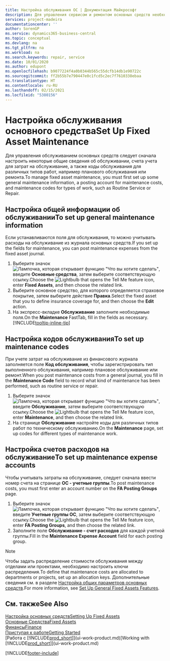 ```yaml
---
title: Настройка обслуживания ОС | Документация Майкрософт
description: Для управления сервисом и ремонтом основных средств необходимо определить общие сведения об обслуживании, коды видов работ и счет учета затрат.
services: project-madeira
documentationcenter: ''
author: SorenGP
ms.service: dynamics365-business-central
ms.topic: conceptual
ms.devlang: na
ms.tgt_pltfrm: na
ms.workload: na
ms.search.keywords: repair, service
ms.date: 10/01/2020
ms.author: edupont
ms.openlocfilehash: b9077224f4a0b0344b565c55dcfb14db1e90722c
ms.sourcegitcommit: ff2b55b7e790447e0c1fcd5c2ec7f7610338ebaa
ms.translationtype: HT
ms.contentlocale: ru-RU
ms.lasthandoff: 02/15/2021
ms.locfileid: "5380156"
---
```

# <a name="set-up-fixed-asset-maintenance"></a><span data-ttu-id="93c0f-103">Настройка обслуживания основного средства</span><span class="sxs-lookup"><span data-stu-id="93c0f-103">Set Up Fixed Asset Maintenance</span></span>
<span data-ttu-id="93c0f-104">Для управления обслуживанием основных средств следует сначала настроить некоторые общие сведения об обслуживании, счета учета для затрат на обслуживание, а также коды обслуживания для различных типов работ, например планового обслуживания или ремонта.</span><span class="sxs-lookup"><span data-stu-id="93c0f-104">To manage fixed asset maintenance, you must first set up some general maintenance information, a posting account for maintenance costs, and maintenance codes for types of work, such as Routine Service or Repair.</span></span>

## <a name="to-set-up-general-maintenance-information"></a><span data-ttu-id="93c0f-105">Настройка общей информации об обслуживании</span><span class="sxs-lookup"><span data-stu-id="93c0f-105">To set up general maintenance information</span></span>
<span data-ttu-id="93c0f-106">Если устанавливаются поля для обслуживания, то можно учитывать расходы на обслуживание из журнала основных средств.</span><span class="sxs-lookup"><span data-stu-id="93c0f-106">If you set up the fields for maintenance, you can post maintenance expenses from the fixed asset journal.</span></span>

1. <span data-ttu-id="93c0f-107">Выберите значок ![Лампочка, которая открывает функцию "Что вы хотите сделать"](media/ui-search/search_small.png "Что вы хотите сделать"), введите **Основные средства**, затем выберите соответствующую ссылку.</span><span class="sxs-lookup"><span data-stu-id="93c0f-107">Choose the ![Lightbulb that opens the Tell Me feature](media/ui-search/search_small.png "Tell me what you want to do") icon, enter **Fixed Assets**, and then choose the related link.</span></span>
2. <span data-ttu-id="93c0f-108">Выберите основное средство, для которого определяется страховое покрытие, затем выберите действие **Правка**.</span><span class="sxs-lookup"><span data-stu-id="93c0f-108">Select the fixed asset that you to define insurance coverage for, and then choose the **Edit** action.</span></span>
3. <span data-ttu-id="93c0f-109">На экспресс-вкладке **Обслуживание** заполните необходимые поля.</span><span class="sxs-lookup"><span data-stu-id="93c0f-109">On the **Maintenance** FastTab, fill in the fields as necessary.</span></span> [!INCLUDE[tooltip-inline-tip](includes/tooltip-inline-tip_md.md)]

## <a name="to-set-up-maintenance-codes"></a><span data-ttu-id="93c0f-110">Настройка кодов обслуживания</span><span class="sxs-lookup"><span data-stu-id="93c0f-110">To set up maintenance codes</span></span>
<span data-ttu-id="93c0f-111">При учете затрат на обслуживание из финансового журнала заполняется поле **Код обслуживания**, чтобы зарегистрировать тип выполненного обслуживания, например плановое обслуживание или ремонт.</span><span class="sxs-lookup"><span data-stu-id="93c0f-111">When you post maintenance costs from a general journal, you fill in the **Maintenance Code** field to record what kind of maintenance has been performed, such as routine service or repair.</span></span>

1. <span data-ttu-id="93c0f-112">Выберите значок ![Лампочка, которая открывает функцию "Что вы хотите сделать"](media/ui-search/search_small.png "Что вы хотите сделать"), введите **Обслуживание**, затем выберите соответствующую ссылку.</span><span class="sxs-lookup"><span data-stu-id="93c0f-112">Choose the ![Lightbulb that opens the Tell Me feature](media/ui-search/search_small.png "Tell me what you want to do") icon, enter **Maintenance**, and then choose the related link.</span></span>
2. <span data-ttu-id="93c0f-113">На странице **Обслуживание** настройте коды для различных типов работ по техническому обслуживанию.</span><span class="sxs-lookup"><span data-stu-id="93c0f-113">On the **Maintenance** page, set up codes for different types of maintenance work.</span></span>

## <a name="to-set-up-maintenance-expense-accounts"></a><span data-ttu-id="93c0f-114">Настройка счетов расходов на обслуживание</span><span class="sxs-lookup"><span data-stu-id="93c0f-114">To set up maintenance expense accounts</span></span>
<span data-ttu-id="93c0f-115">Чтобы учитывать затраты на обслуживание, следует сначала ввести номер счета на странице **ОС - учетные группы**.</span><span class="sxs-lookup"><span data-stu-id="93c0f-115">To post maintenance costs, you must first enter an account number on the **FA Posting Groups** page.</span></span>

1. <span data-ttu-id="93c0f-116">Выберите значок ![Лампочка, которая открывает функцию "Что вы хотите сделать"](media/ui-search/search_small.png "Что вы хотите сделать"), введите **Учетные группы ОС**, затем выберите соответствующую ссылку.</span><span class="sxs-lookup"><span data-stu-id="93c0f-116">Choose the ![Lightbulb that opens the Tell Me feature](media/ui-search/search_small.png "Tell me what you want to do") icon, enter **FA Posting Groups**, and then choose the related link.</span></span>
2. <span data-ttu-id="93c0f-117">Заполните поле **Обслуживание - счет расходов** для каждой учетной группы.</span><span class="sxs-lookup"><span data-stu-id="93c0f-117">Fill in the **Maintenance Expense Account** field for each posting group.</span></span>

> [!NOTE]  
>   <span data-ttu-id="93c0f-118">Чтобы задать распределение стоимости обслуживания между отделами или проектами, необходимо настроить ключи распределения.</span><span class="sxs-lookup"><span data-stu-id="93c0f-118">To define that maintenance costs are allocated to departments or projects, set up an allocation keys.</span></span> <span data-ttu-id="93c0f-119">Дополнительные сведения см. в разделе [Настройка общих параметров основных средств](fa-how-setup-general.md).</span><span class="sxs-lookup"><span data-stu-id="93c0f-119">For more information, see [Set Up General Fixed Assets Features](fa-how-setup-general.md).</span></span>

## <a name="see-also"></a><span data-ttu-id="93c0f-120">См. также</span><span class="sxs-lookup"><span data-stu-id="93c0f-120">See Also</span></span>
[<span data-ttu-id="93c0f-121">Настройка основных средств</span><span class="sxs-lookup"><span data-stu-id="93c0f-121">Setting Up Fixed Assets</span></span>](fa-setup.md)  
[<span data-ttu-id="93c0f-122">Основные Средства</span><span class="sxs-lookup"><span data-stu-id="93c0f-122">Fixed Assets</span></span>](fa-manage.md)  
[<span data-ttu-id="93c0f-123">Финансы</span><span class="sxs-lookup"><span data-stu-id="93c0f-123">Finance</span></span>](finance.md)  
[<span data-ttu-id="93c0f-124">Приступая к работе</span><span class="sxs-lookup"><span data-stu-id="93c0f-124">Getting Started</span></span>](product-get-started.md)  
<span data-ttu-id="93c0f-125">[Работа с [!INCLUDE[prod_short](includes/prod_short.md)]](ui-work-product.md)</span><span class="sxs-lookup"><span data-stu-id="93c0f-125">[Working with [!INCLUDE[prod_short](includes/prod_short.md)]](ui-work-product.md)</span></span>


[!INCLUDE[footer-include](includes/footer-banner.md)]